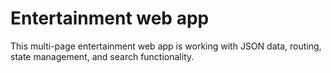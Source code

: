 # Entertainment web app

This multi-page entertainment web app is working with JSON data, routing, state management, and search functionality.
